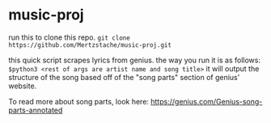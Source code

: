 # music-proj


run this to clone this repo.
`git clone https://github.com/Mertzstache/music-proj.git`

this quick script scrapes lyrics from genius. the way you run it is as follows:
```$python3 <rest of args are artist name and song title>```
it will output the structure of the song based off of the "song parts" section of genius' website.

To read more about song parts, look here:
https://genius.com/Genius-song-parts-annotated